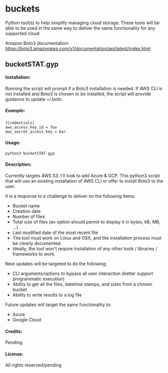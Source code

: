 # buckets
Python tool(s) to help simplify managing cloud storage. These tools will be able to be used in the same way to deliver the same functionality for any supported cloud.

Amazon Boto3 documentation: https://boto3.amazonaws.com/v1/documentation/api/latest/index.html

## bucketSTAT.gyp
#### __Installation:__
Running the script will prompt if a Boto3 installation is needed. If AWS CLI is not installed and Boto3 is chosen to be installed, the script will provide guidance to update ~/.boto.
##### __Example:__
```
[Credentials]
aws_access_key_id = foo
aws_secret_access_key = bar
```
#### Usage:
```
python3 bucketSTAT.gyp
```
#### Description:
Currently targets AWS S3. I'll look to add Azure & GCP. This python3 script that will use an existing installation of AWS CLI or offer to install Boto3 to the user.

It is a response to a challenge to deliver on the following items:
* Bucket name
* Creation date
* Number of files
* Total size of files (an option should permit to display it in bytes, kB, MB, ...)
* Last modified date of the most recent file
* The tool must work on Linux and OSX, and the installation process must be clearly documented. 
* Ideally, the tool won't require installation of any other tools / libraries / frameworks to work.

Next updates will be targeted to do the following:
* CLI arguments/options to bypass all user interaction (better support programmatic execution)
* Ability to get all the files, datetime stamps, and sizes from a chosen bucket
* Ability to write results to a log file

Future updates will target the same functionality to:
* Azure
* Google Cloud

#### Credits:
Pending
#### License:
All rights reserved/pending
